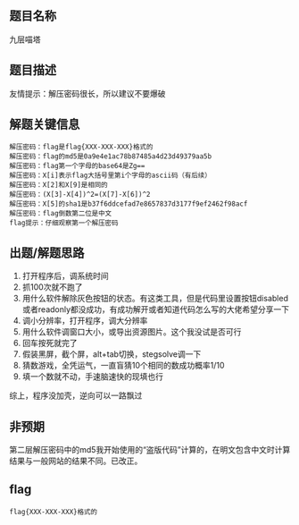 ## 题目名称
九层喵塔

## 题目描述
友情提示：解压密码很长，所以建议不要爆破

## 解题关键信息
```
解压密码：flag是flag{XXX-XXX-XXX}格式的
解压密码：flag的md5是0a9e4e1ac78b87485a4d23d49379aa5b
解压密码：flag第一个字母的base64是Zg==
解压密码：X[i]表示flag大括号里第i个字母的ascii码（有后续）
解压密码：X[2]和X[9]是相同的
解压密码：(X[3]-X[4])^2=(X[7]-X[6])^2
解压密码：X[5]的sha1是b37f6ddcefad7e8657837d3177f9ef2462f98acf
解压密码：flag倒数第二位是中文
flag提示：仔细观察第一个解压密码
```

## 出题/解题思路
1. 打开程序后，调系统时间
2. 抓100次就不跑了
3. 用什么软件解除灰色按钮的状态。有这类工具，但是代码里设置按钮disabled或者readonly都没成功，有成功解开或者知道代码怎么写的大佬希望分享一下
4. 调小分辨率，打开程序，调大分辨率
5. 用什么软件调窗口大小，或导出资源图片。这个我没试是否可行
6. 回车按死就完了
7. 假装黑屏，截个屏，alt+tab切换，stegsolve调一下
8. 猜数游戏，全凭运气，一直盲猜10个相同的数成功概率1/10
9. 填一个数就不动，手速脑速快的现填也行

综上，程序没加壳，逆向可以一路飘过

## 非预期
第二层解压密码中的md5我开始使用的“盗版代码”计算的，在明文包含中文时计算结果与一般网站的结果不同。已改正。

## flag

```
flag{XXX-XXX-XXX}格式的
```
